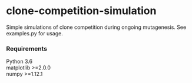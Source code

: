 # clone-competition-simulation
Simple simulations of clone competition during ongoing mutagenesis.
See examples.py for usage.

### Requirements
Python 3.6  
matplotlib >=2.0.0  
numpy >=1.12.1